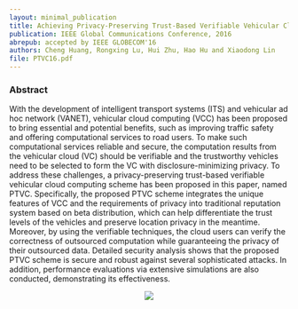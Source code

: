 ```yaml
--- 
layout: minimal_publication
title: Achieving Privacy-Preserving Trust-Based Verifiable Vehicular Cloud Computing (PTVC)
publication: IEEE Global Communications Conference, 2016
abrepub: accepted by IEEE GLOBECOM'16
authors: Cheng Huang, Rongxing Lu, Hui Zhu, Hao Hu and Xiaodong Lin
file: PTVC16.pdf
---
```


### Abstract
With the development of intelligent transport systems (ITS) and vehicular ad hoc network (VANET), vehicular cloud computing (VCC) has been proposed to bring essential and potential benefits, such as improving traffic safety and offering computational services to road users. To make such computational services reliable and secure, the computation results from the vehicular cloud (VC) should be verifiable and the trustworthy vehicles need to be selected to form the VC with disclosure-minimizing privacy. To address these challenges, a privacy-preserving trust-based verifiable vehicular cloud computing scheme has been proposed in this paper, named PTVC. Specifically, the proposed PTVC scheme integrates the unique features of VCC and the requirements of privacy into traditional reputation system based on beta distribution, which can help differentiate the trust levels of the vehicles and preserve location privacy in the meantime. Moreover, by using the verifiable techniques, the cloud users can verify the correctness of outsourced computation while guaranteeing the privacy of their outsourced data. Detailed security analysis shows that the proposed PTVC scheme is secure and robust against several sophisticated attacks. In addition, performance evaluations via extensive simulations are also conducted, demonstrating its effectiveness.


<div class="modelimg" align="center">  <img src="/static/images/ptvc.png"/> </div>


